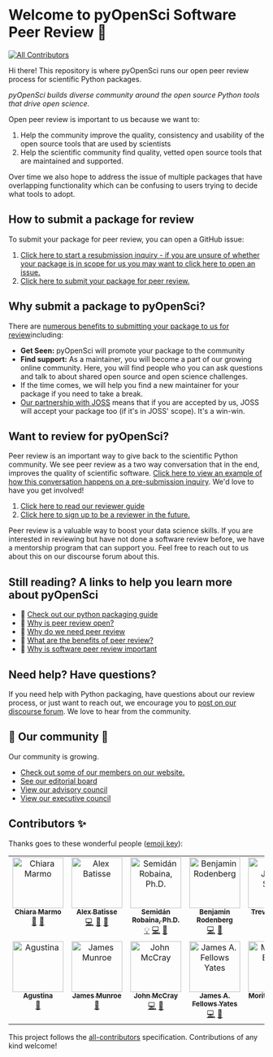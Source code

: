 # Welcome to pyOpenSci Software Peer Review 👋 
<!-- ALL-CONTRIBUTORS-BADGE:START - Do not remove or modify this section -->
[![All Contributors](https://img.shields.io/badge/all_contributors-12-orange.svg?style=flat-square)](#contributors-)
<!-- ALL-CONTRIBUTORS-BADGE:END -->

Hi there! This repository is where pyOpenSci 
runs our open peer review process for scientific Python packages. 

*pyOpenSci builds diverse community around the open source Python tools that drive open science.* 

Open peer review is important to us because we want to:

1. Help the community improve the quality, consistency and usability of the open source tools that are used by scientists
2. Help the scientific community find quality, vetted open source tools that are maintained and supported.

Over time we also hope to address the issue of multiple packages that have overlapping functionality which can be confusing to users trying to decide what tools to adopt.

## How to submit a package for review 

To submit your package for peer review, you can open a GitHub issue:
1. [Click here to start a resubmission inquiry - if you are unsure of whether your package is in scope for us you may want to click here to open an issue.](https://github.com/pyOpenSci/software-review/issues/new?assignees=&labels=0%2Fpresubmission&template=presubmission-inquiry.md&title=) 
2. [Click here to submit your package for peer review.](https://github.com/pyOpenSci/software-review/issues/new?assignees=&labels=1%2Feditor-checks%2C+New+Submission%21&template=submit-software-for-review.md&title=) 


## Why submit a package to pyOpenSci? 
There are [numerous benefits to submitting your package to us for review](https://www.pyopensci.org/peer-review-guide/about-peer-review/review-benefits.html?highlight=benefits)including:

* **Get Seen:** pyOpenSci will promote your package to the community 
* **Find support:** As a maintainer, you will become a part of our growing online community. Here, you will find people who you can ask questions and talk to about shared open source and open science challenges. 
* If the time comes, we will help you find a new maintainer for your package if you need to take a break. 
* [Our partnership with JOSS](https://www.pyopensci.org/peer-review-guide/about-peer-review/pyopensci-related-joss-ropensci.html#you-can-improve-your-package-with-a-review-at-pyopensci-and-still-publish-in-joss) means that if you are accepted by us, JOSS will accept your package too (if it's in JOSS' scope). It's a win-win. 

## Want to review for pyOpenSci?

Peer review is an important way to give back to the scientific Python 
community. We see peer review as a two way conversation that in the end, improves the quality of scientific software. [Click here to view an example of how this conversation happens on a pre-submission inquiry](https://github.com/pyOpenSci/software-review/issues/65). We'd love to have you get involved! 

1. [Click here to read our reviewer guide](https://www.pyopensci.org/peer-review-guide/software-peer-review-guide/reviewer-guide.html)
2. [Click here to sign up to be a reviewer in the future.](https://forms.gle/GHfxvmS47nQFDcBM6) 

Peer review is a valuable way to boost your data science skills. If you are interested in reviewing but have not done a software review before, we have a mentorship program that can support you. Feel free to reach out to us about this on our discourse forum about this. 


## Still reading? A links to help you learn more about pyOpenSci

* 📖 [Check out our python packaging guide](https://www.pyopensci.org/python-package-guide)
* 📖 [Why is peer review open?](https://www.pyopensci.org/peer-review-guide/about-peer-review/intro.html#why-are-reviews-open) 
* 📖 [Why do we need peer review](https://www.pyopensci.org/peer-review-guide/about-peer-review/intro.html#why-does-the-scientific-community-need-software-peer-review)
* 📖 [What are the benefits of peer review?](https://www.pyopensci.org/peer-review-guide/about-peer-review/review-benefits.html)
* 📖 [Why is software peer review important](https://www.pyopensci.org/peer-review-guide/about-peer-review/intro.html#why-does-the-scientific-community-need-software-peer-review)


## Need help? Have questions? 
If you need help with Python packaging, have questions about our review process, or just want to reach out, we encourage you to [post on our discourse forum](https://pyopensci.discourse.group/c/coding-help/10). We love to hear from the community. 

## 👥 Our community 👥 
Our community is growing. 

* [Check out some of our members on our website.](https://www.pyopensci.org/our-community/) 
* [See our editorial board](https://www.pyopensci.org/about-peer-review/#our-editorial-board)
* [View our advisory council](https://www.pyopensci.org/our-community/#pyopensci-working-advisory-committee)
* [View our executive council](https://www.pyopensci.org/our-community/#external-advisory-committee--leadership)

## Contributors ✨

Thanks goes to these wonderful people ([emoji key](https://allcontributors.org/docs/en/emoji-key)):

<!-- ALL-CONTRIBUTORS-LIST:START - Do not remove or modify this section -->
<!-- prettier-ignore-start -->
<!-- markdownlint-disable -->
<table>
  <tbody>
    <tr>
      <td align="center" valign="top" width="14.28%"><a href="https://orcid.org/0000-0003-2843-6044"><img src="https://avatars.githubusercontent.com/u/1662261?v=4?s=100" width="100px;" alt="Chiara Marmo"/><br /><sub><b>Chiara Marmo</b></sub></a><br /><a href="https://github.com/pyOpenSci/software-submission/commits?author=cmarmo" title="Documentation">📖</a> <a href="#ideas-cmarmo" title="Ideas, Planning, & Feedback">🤔</a></td>
      <td align="center" valign="top" width="14.28%"><a href="http://batalex.github.io"><img src="https://avatars.githubusercontent.com/u/11004857?v=4?s=100" width="100px;" alt="Alex Batisse"/><br /><sub><b>Alex Batisse</b></sub></a><br /><a href="https://github.com/pyOpenSci/software-submission/commits?author=Batalex" title="Code">💻</a> <a href="#design-Batalex" title="Design">🎨</a> <a href="https://github.com/pyOpenSci/software-submission/pulls?q=is%3Apr+reviewed-by%3ABatalex" title="Reviewed Pull Requests">👀</a></td>
      <td align="center" valign="top" width="14.28%"><a href="https://www.linkedin.com/in/semidan-robaina/"><img src="https://avatars.githubusercontent.com/u/21340147?v=4?s=100" width="100px;" alt="Semidán Robaina, Ph.D."/><br /><sub><b>Semidán Robaina, Ph.D.</b></sub></a><br /><a href="#example-robaina" title="Examples">💡</a> <a href="https://github.com/pyOpenSci/software-submission/commits?author=robaina" title="Code">💻</a> <a href="https://github.com/pyOpenSci/software-submission/pulls?q=is%3Apr+reviewed-by%3Arobaina" title="Reviewed Pull Requests">👀</a></td>
      <td align="center" valign="top" width="14.28%"><a href="https://www.cs.cit.tum.de/sccs/personen/benjamin-rodenberg/"><img src="https://avatars.githubusercontent.com/u/5740604?v=4?s=100" width="100px;" alt="Benjamin Rodenberg"/><br /><sub><b>Benjamin Rodenberg</b></sub></a><br /><a href="https://github.com/pyOpenSci/software-submission/commits?author=BenjaminRodenberg" title="Code">💻</a> <a href="https://github.com/pyOpenSci/software-submission/pulls?q=is%3Apr+reviewed-by%3ABenjaminRodenberg" title="Reviewed Pull Requests">👀</a></td>
      <td align="center" valign="top" width="14.28%"><a href="https://github.com/Zeitsperre"><img src="https://avatars.githubusercontent.com/u/10819524?v=4?s=100" width="100px;" alt="Trevor James Smith"/><br /><sub><b>Trevor James Smith</b></sub></a><br /><a href="https://github.com/pyOpenSci/software-submission/commits?author=Zeitsperre" title="Code">💻</a></td>
      <td align="center" valign="top" width="14.28%"><a href="https://github.com/tlogan2000"><img src="https://avatars.githubusercontent.com/u/22454970?v=4?s=100" width="100px;" alt="Travis Logan"/><br /><sub><b>Travis Logan</b></sub></a><br /><a href="https://github.com/pyOpenSci/software-submission/commits?author=tlogan2000" title="Code">💻</a></td>
      <td align="center" valign="top" width="14.28%"><a href="https://github.com/aulemahal"><img src="https://avatars.githubusercontent.com/u/20629530?v=4?s=100" width="100px;" alt="Pascal Bourgault"/><br /><sub><b>Pascal Bourgault</b></sub></a><br /><a href="https://github.com/pyOpenSci/software-submission/commits?author=aulemahal" title="Code">💻</a></td>
    </tr>
    <tr>
      <td align="center" valign="top" width="14.28%"><a href="http://aguspesce.github.io"><img src="https://avatars.githubusercontent.com/u/13738018?v=4?s=100" width="100px;" alt="Agustina"/><br /><sub><b>Agustina</b></sub></a><br /><a href="https://github.com/pyOpenSci/software-submission/pulls?q=is%3Apr+reviewed-by%3Aaguspesce" title="Reviewed Pull Requests">👀</a></td>
      <td align="center" valign="top" width="14.28%"><a href="https://github.com/jmunroe"><img src="https://avatars.githubusercontent.com/u/6181563?v=4?s=100" width="100px;" alt="James Munroe"/><br /><sub><b>James Munroe</b></sub></a><br /><a href="https://github.com/pyOpenSci/software-submission/pulls?q=is%3Apr+reviewed-by%3Ajmunroe" title="Reviewed Pull Requests">👀</a></td>
      <td align="center" valign="top" width="14.28%"><a href="https://github.com/mccrayjr"><img src="https://avatars.githubusercontent.com/u/69483966?v=4?s=100" width="100px;" alt="John McCray"/><br /><sub><b>John McCray</b></sub></a><br /><a href="https://github.com/pyOpenSci/software-submission/commits?author=mccrayjr" title="Code">💻</a> <a href="https://github.com/pyOpenSci/software-submission/pulls?q=is%3Apr+reviewed-by%3Amccrayjr" title="Reviewed Pull Requests">👀</a></td>
      <td align="center" valign="top" width="14.28%"><a href="http://jafy.eu"><img src="https://avatars.githubusercontent.com/u/17950287?v=4?s=100" width="100px;" alt="James A. Fellows Yates"/><br /><sub><b>James A. Fellows Yates</b></sub></a><br /><a href="https://github.com/pyOpenSci/software-submission/commits?author=jfy133" title="Code">💻</a> <a href="https://github.com/pyOpenSci/software-submission/pulls?q=is%3Apr+reviewed-by%3Ajfy133" title="Reviewed Pull Requests">👀</a></td>
      <td align="center" valign="top" width="14.28%"><a href="https://github.com/Midnighter"><img src="https://avatars.githubusercontent.com/u/135653?v=4?s=100" width="100px;" alt="Moritz E. Beber"/><br /><sub><b>Moritz E. Beber</b></sub></a><br /><a href="https://github.com/pyOpenSci/software-submission/commits?author=midnighter" title="Code">💻</a> <a href="https://github.com/pyOpenSci/software-submission/pulls?q=is%3Apr+reviewed-by%3Amidnighter" title="Reviewed Pull Requests">👀</a></td>
    </tr>
  </tbody>
</table>

<!-- markdownlint-restore -->
<!-- prettier-ignore-end -->

<!-- ALL-CONTRIBUTORS-LIST:END -->

This project follows the [all-contributors](https://github.com/all-contributors/all-contributors) specification. Contributions of any kind welcome!

